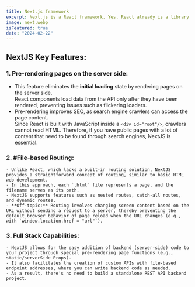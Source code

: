 ```yaml
---
title: Next.js framework
excerpt: Next.js is a React framework. Yes, React already is a library for JS. So it's already an extra layer on top of JS
image: next.webp
isFeatured: true
date: "2024-02-22"
---
```

## NextJS Key Features:

### 1. **Pre-rendering pages on the server side:**
- This feature eliminates the **initial loading** state by rendering pages on the server side.  
    React components load data from the API only after they have been rendered, preventing issues such as flickering loaders.
- Pre-rendering improves SEO, as search engine crawlers can access the page content.   
Since React is built with JavaScript inside a `<div id="root"/>`, crawlers cannot read HTML. Therefore, if you have public pages with a lot of content that need to be found through search engines, NextJS is essential.

### 2. **#File-based Routing:**
    - Unlike React, which lacks a built-in routing solution, NextJS provides a straightforward concept of routing, similar to basic HTML web development.
    - In this approach, each `.html` file represents a page, and the filename serves as its path.
    - NextJS supports features such as nested routes, catch-all routes, and dynamic routes.
    - **Off-topic:** Routing involves changing screen content based on the URL without sending a request to a server, thereby preventing the default browser behavior of page reload when the URL changes (e.g., with `window.location.href = "url"`).

### 3. **Full Stack Capabilities:**
    - NextJS allows for the easy addition of backend (server-side) code to your project through special pre-rendering page functions (e.g., static/serverSide Props).
    - It also facilitates the creation of custom APIs with file-based endpoint addresses, where you can write backend code as needed.
    - As a result, there's no need to build a standalone REST API backend project.
